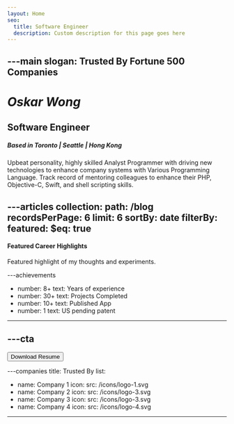 ```yaml
---
layout: Home
seo:
  title: Software Engineer
  description: Custom description for this page goes here
---
```


---main
slogan: Trusted By Fortune 500 Companies
---

# *Oskar Wong*

## <Typewriter>Software Engineer</Typewriter>

##### <span>Based in Toronto | Seattle | Hong Kong</span>

<Sep size={6} line className='max-w-sm mx-auto' />

Upbeat personality, highly skilled Analyst Programmer with driving new technologies to enhance company systems with Various Programming Language. Track record of mentoring colleagues to enhance their PHP, Objective-C, Swift, and shell scripting skills.



---articles
collection:
  path: /blog
  recordsPerPage: 6
  limit: 6
  sortBy: date
  filterBy:
    featured:
      $eq: true
---

#### <span>Featured Career Highlights </span>

Featured highlight of my thoughts and experiments.



---achievements
- number: 8+
  text: Years of experience
- number: 30+
  text: Projects Completed
- number: 10+
  text: Published App
- number: 1
  text: US pending patent
---



---cta
---
<Button href="/contact" size="sm">
  Download Resume
</Button>



---companies
title: Trusted By
list:
  - name: Company 1
    icon:
      src: /icons/logo-1.svg
  - name: Company 2
    icon:
      src: /icons/logo-3.svg
  - name: Company 3
    icon:
      src: /icons/logo-3.svg
  - name: Company 4
    icon:
      src: /icons/logo-4.svg
---